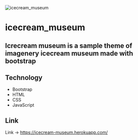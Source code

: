 <img src="https://icecream-museum.herokuapp.com/imgs/ice%20cream%205.png" alt="icecream_museum">

# icecream_museum

## Icrecream museum is a sample theme of imagenery icecream museum made with bootstrap

## Technology

- Bootstrap
- HTML
- CSS
- JavaScript

## Link
Link -> https://icecream-museum.herokuapp.com/
